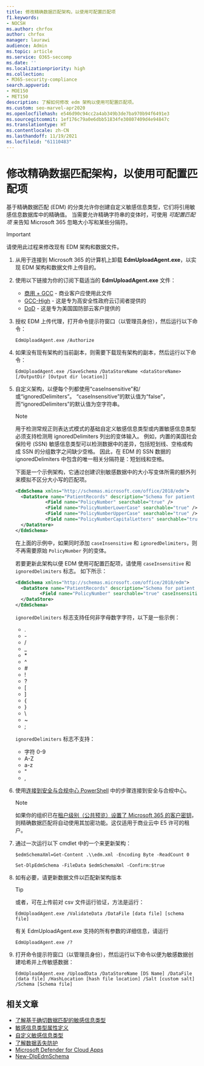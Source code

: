 ```yaml
---
title: 修改精确数据匹配架构，以使用可配置匹配项
f1.keywords:
- NOCSH
ms.author: chrfox
author: chrfox
manager: laurawi
audience: Admin
ms.topic: article
ms.service: O365-seccomp
ms.date: ''
ms.localizationpriority: high
ms.collection:
- M365-security-compliance
search.appverid:
- MOE150
- MET150
description: 了解如何修改 edm 架构以使用可配置匹配项。
ms.custom: seo-marvel-apr2020
ms.openlocfilehash: e546d90c94cc2a4ab349b3de7ba970b94f6491e3
ms.sourcegitcommit: 1ef176c79a0e6dbb51834fe30807409d4e94847c
ms.translationtype: HT
ms.contentlocale: zh-CN
ms.lasthandoff: 11/19/2021
ms.locfileid: "61110483"
---
```

# <a name="modify-exact-data-match-schema-to-use-configurable-match"></a>修改精确数据匹配架构，以使用可配置匹配项

基于精确数据匹配 (EDM) 的分类允许你创建自定义敏感信息类型，它们将引用敏感信息数据库中的精确值。 当需要允许精确字符串的变体时，可使用 *可配置匹配项* 来告知 Microsoft 365 忽略大小写和某些分隔符。 

> [!IMPORTANT]
> 请使用此过程来修改现有 EDM 架构和数据文件。

1. 从用于连接到 Microsoft 365 的计算机上卸载 **EdmUploadAgent.exe**，以实现 EDM 架构和数据文件上传目的。

2. 使用以下链接为你的订阅下载适当的 **EdmUploadAgent.exe** 文件：
    - [商用 + GCC](https://go.microsoft.com/fwlink/?linkid=2088639) - 商业客户应使用此文件
    - [GCC-High](https://go.microsoft.com/fwlink/?linkid=2137521) - 这是专为高安全性政府云订阅者提供的
    - [DoD](https://go.microsoft.com/fwlink/?linkid=2137807) - 这是专为美国国防部云客户提供的

3. 授权 EDM 上传代理，打开命令提示符窗口（以管理员身份），然后运行以下命令：

   `EdmUploadAgent.exe /Authorize`

4. 如果没有现有架构的当前副本，则需要下载现有架构的副本，然后运行以下命令：

    `EdmUploadAgent.exe /SaveSchema /DataStoreName <dataStoreName> [/OutputDir [Output dir location]]`

5. 自定义架构，以便每个列都使用“caseInsensitive”和/或“ignoredDelimiters”。  “caseInsensitive”的默认值为“false”，而“ignoredDelimiters”的默认值为空字符串。 

    > [!NOTE]
    > 用于检测常规正则表达式模式的基础自定义敏感信息类型或内置敏感信息类型必须支持检测用 ignoredDelimiters 列出的变体输入。 例如，内置的美国社会保险号 (SSN) 敏感信息类型可以检测数据中的差异，包括短划线、空格或构成 SSN 的分组数字之间缺少空格。 因此，在 EDM 的 SSN 数据的 ignoredDelimiters 中包含的唯一相关分隔符是：短划线和空格。
    
    下面是一个示例架构，它通过创建识别敏感数据中的大小写变体所需的额外列来模拟不区分大小写的匹配项。
    
    ```xml
    <EdmSchema xmlns="http://schemas.microsoft.com/office/2018/edm">
      <DataStore name="PatientRecords" description="Schema for patient records policy" version="1">
               <Field name="PolicyNumber" searchable="true" />
               <Field name="PolicyNumberLowerCase" searchable="true" />
               <Field name="PolicyNumberUpperCase" searchable="true" />
               <Field name="PolicyNumberCapitalLetters" searchable="true" />
      </DataStore>
    </EdmSchema>
    ```
    
    在上面的示例中，如果同时添加 `caseInsensitive` 和 `ignoredDelimiters`，则不再需要原始 `PolicyNumber` 列的变体。
    
    若要更新此架构以便 EDM 使用可配置匹配项，请使用 `caseInsensitive` 和 `ignoredDelimiters` 标志。 如下所示：
    
    ```xml
    <EdmSchema xmlns="http://schemas.microsoft.com/office/2018/edm">
      <DataStore name="PatientRecords" description="Schema for patient records policy" version="1">
             <Field name="PolicyNumber" searchable="true" caseInsensitive="true" ignoredDelimiters="-,/,*,#,^" />
      </DataStore>
    </EdmSchema>
    ```
    
    `ignoredDelimiters` 标志支持任何非字母数字字符，以下是一些示例：
    - \.
    - \-
    - \/
    - \_
    - \*
    - \^
    - \#
    - \!
    - \?
    - \[
    - \]
    - \{
    - \}
    - \\
    - \~
    - \;
    
    `ignoredDelimiters` 标志不支持：
    - 字符 0-9
    - A-Z
    - a-z
    - \"
    - \,    

6. 使用[连接到安全与合规中心 PowerShell](/powershell/exchange/connect-to-scc-powershell) 中的步骤连接到安全与合规中心。

    > [!NOTE]
    > 如果你的组织已在[租户级别（公共预览）设置了 Microsoft 365 的客户密钥](customer-key-tenant-level.md#overview-of-customer-key-for-microsoft-365-at-the-tenant-level-public-preview)，则精确数据匹配将自动使用其加密功能。这仅适用于商业云中 E5 许可的租户。

7. 通过一次运行以下 cmdlet 中的一个来更新架构：

    `$edmSchemaXml=Get-Content .\\edm.xml -Encoding Byte -ReadCount 0`
    
    `Set-DlpEdmSchema -FileData $edmSchemaXml -Confirm:$true`

8. 如有必要，请更新数据文件以匹配新架构版本

    > [!TIP]
    > 或者，可在上传前对 csv 文件运行验证，方法是运行：
    >
    >`EdmUploadAgent.exe /ValidateData /DataFile [data file] [schema file]`
    >
    >有关 EdmUploadAgent.exe 支持的所有参数的详细信息，请运行
    >
    > `EdmUploadAgent.exe /?`

9. 打开命令提示符窗口（以管理员身份），然后运行以下命令以便为敏感数据创建哈希并上传敏感数据：

    `EdmUploadAgent.exe /UploadData /DataStoreName [DS Name] /DataFile [data file] /HashLocation [hash file location] /Salt [custom salt] /Schema [Schema file]`


## <a name="related-articles"></a>相关文章

- [了解基于确切数据匹配的敏感信息类型](sit-learn-about-exact-data-match-based-sits.md#learn-about-exact-data-match-based-sensitive-information-types)
- [敏感信息类型属性定义](sensitive-information-type-entity-definitions.md)
- [自定义敏感信息类型](./sensitive-information-type-learn-about.md)
- [了解数据丢失防护](dlp-learn-about-dlp.md)
- [Microsoft Defender for Cloud Apps](/cloud-app-security)
- [New-DlpEdmSchema](/powershell/module/exchange/new-dlpedmschema)
